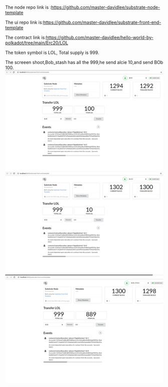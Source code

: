 


The node repo link is :https://github.com/master-davidlee/substrate-node-template



The ui repo link is:https://github.com/master-davidlee/substrate-front-end-template


The contract link is:https://github.com/master-davidlee/hello-world-by-polkadot/tree/main/Erc20/LOL



The token symbol is LOL, Total supply is 999.            

The screeen shoot,Bob_stash has all the 999,he send alcie 10,and send BOb 100.
![img](./front_end.png)
![img](./alice_10.png)
![img](./Bob_stash.png)
